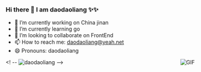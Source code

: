### Hi there 👋 I am daodaoliang ✨✨

- 🔭 I’m currently working on China jinan
- 🌱 I’m currently learning go
- 👯 I’m looking to collaborate on FrontEnd
- 📫 How to reach me: daodaoliang@yeah.net
- 😄 Pronouns: daodaoliang

<! -- ![daodaoliang](https://github-readme-stats.vercel.app/api?username=daodaoliang&show_icons=true) -->
<img align="right" alt="GIF" src="https://media.giphy.com/media/836HiJc7pgzy8iNXCn/giphy.gif" />
